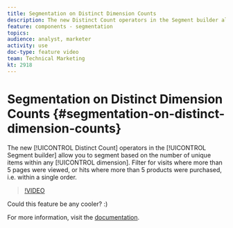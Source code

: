 ```yaml
---
title: Segmentation on Distinct Dimension Counts
description: The new Distinct Count operators in the Segment builder allow you to segment based on the number of unique items within any dimension. Filter for visits where more than 5 pages were viewed, or hits where more than 5 products were purchased, i.e. within a single order.
feature: components - segmentation
topics: 
audience: analyst, marketer
activity: use
doc-type: feature video
team: Technical Marketing
kt: 2918
---
```


# Segmentation on Distinct Dimension Counts {#segmentation-on-distinct-dimension-counts}

The new [!UICONTROL Distinct Count] operators in the [!UICONTROL Segment builder] allow you to segment based on the number of unique items within any [!UICONTROL dimension]. Filter for visits where more than 5 pages were viewed, or hits where more than 5 products were purchased, i.e. within a single order.

>[!VIDEO](https://video.tv.adobe.com/v/27257/?quality=9)

Could this feature be any cooler? :)

For more information, visit the [documentation](https://marketing.adobe.com/resources/help/en_US/analytics/segment/seg_operators.html).
